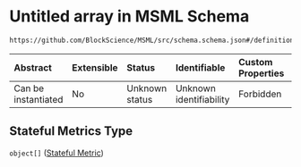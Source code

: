 # Untitled array in MSML Schema

```txt
https://github.com/BlockScience/MSML/src/schema.schema.json#/definitions/MSMLSpec/properties/Stateful Metrics
```



| Abstract            | Extensible | Status         | Identifiable            | Custom Properties | Additional Properties | Access Restrictions | Defined In                                                                                    |
| :------------------ | :--------- | :------------- | :---------------------- | :---------------- | :-------------------- | :------------------ | :-------------------------------------------------------------------------------------------- |
| Can be instantiated | No         | Unknown status | Unknown identifiability | Forbidden         | Allowed               | none                | [schema.schema.json\*](../../out/math_spec_mapping/schema.schema.json "open original schema") |

## Stateful Metrics Type

`object[]` ([Stateful Metric](schema-definitions-stateful-metric.md))
